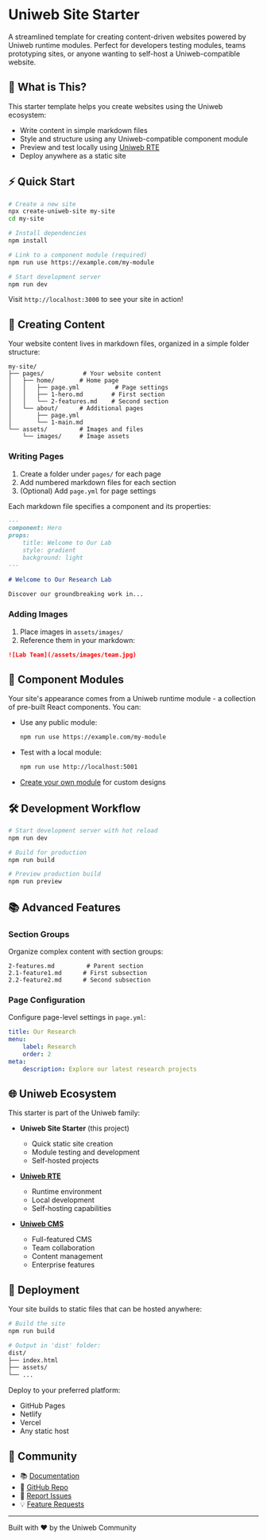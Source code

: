 # Uniweb Site Starter

A streamlined template for creating content-driven websites powered by Uniweb runtime modules. Perfect for developers testing modules, teams prototyping sites, or anyone wanting to self-host a Uniweb-compatible website.

## 🎯 What is This?

This starter template helps you create websites using the Uniweb ecosystem:

-   Write content in simple markdown files
-   Style and structure using any Uniweb-compatible component module
-   Preview and test locally using [Uniweb RTE](https://github.com/link-to-rte)
-   Deploy anywhere as a static site

## ⚡️ Quick Start

```bash
# Create a new site
npx create-uniweb-site my-site
cd my-site

# Install dependencies
npm install

# Link to a component module (required)
npm run use https://example.com/my-module

# Start development server
npm run dev
```

Visit `http://localhost:3000` to see your site in action!

## 📝 Creating Content

Your website content lives in markdown files, organized in a simple folder structure:

```
my-site/
├── pages/           # Your website content
│   ├── home/       # Home page
│   │   ├── page.yml          # Page settings
│   │   ├── 1-hero.md        # First section
│   │   └── 2-features.md    # Second section
│   └── about/      # Additional pages
│       ├── page.yml
│       └── 1-main.md
└── assets/         # Images and files
    └── images/     # Image assets
```

### Writing Pages

1. Create a folder under `pages/` for each page
2. Add numbered markdown files for each section
3. (Optional) Add `page.yml` for page settings

Each markdown file specifies a component and its properties:

```markdown
---
component: Hero
props:
    title: Welcome to Our Lab
    style: gradient
    background: light
---

# Welcome to Our Research Lab

Discover our groundbreaking work in...
```

### Adding Images

1. Place images in `assets/images/`
2. Reference them in your markdown:

```markdown
![Lab Team](/assets/images/team.jpg)
```

## 🔗 Component Modules

Your site's appearance comes from a Uniweb runtime module - a collection of pre-built React components. You can:

-   Use any public module:

    ```bash
    npm run use https://example.com/my-module
    ```

-   Test with a local module:

    ```bash
    npm run use http://localhost:5001
    ```

-   [Create your own module](link-to-guide) for custom designs

## 🛠 Development Workflow

```bash
# Start development server with hot reload
npm run dev

# Build for production
npm run build

# Preview production build
npm run preview
```

## 📚 Advanced Features

### Section Groups

Organize complex content with section groups:

```
2-features.md         # Parent section
2.1-feature1.md      # First subsection
2.2-feature2.md      # Second subsection
```

### Page Configuration

Configure page-level settings in `page.yml`:

```yaml
title: Our Research
menu:
    label: Research
    order: 2
meta:
    description: Explore our latest research projects
```

## 🌐 Uniweb Ecosystem

This starter is part of the Uniweb family:

-   **Uniweb Site Starter** (this project)

    -   Quick static site creation
    -   Module testing and development
    -   Self-hosted projects

-   [**Uniweb RTE**](link)

    -   Runtime environment
    -   Local development
    -   Self-hosting capabilities

-   [**Uniweb CMS**](https://uniwebcms.com)
    -   Full-featured CMS
    -   Team collaboration
    -   Content management
    -   Enterprise features

## 🚀 Deployment

Your site builds to static files that can be hosted anywhere:

```bash
# Build the site
npm run build

# Output in 'dist' folder:
dist/
├── index.html
├── assets/
└── ...
```

Deploy to your preferred platform:

-   GitHub Pages
-   Netlify
-   Vercel
-   Any static host

## 🤝 Community

-   📚 [Documentation](https://link-to-docs)
-   🌟 [GitHub Repo](https://github.com/uniweb/site-starter)
-   🐛 [Report Issues](https://github.com/uniweb/site-starter/issues)
-   💡 [Feature Requests](https://github.com/uniweb/site-starter/discussions)

---

Built with ❤️ by the Uniweb Community
